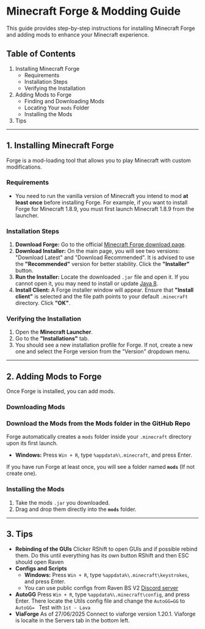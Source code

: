 # Minecraft Forge & Modding Guide

This guide provides step-by-step instructions for installing Minecraft Forge and adding mods to enhance your Minecraft experience.

## Table of Contents
1.  Installing Minecraft Forge
    * Requirements
    * Installation Steps
    * Verifying the Installation
2.  Adding Mods to Forge
    * Finding and Downloading Mods
    * Locating Your `mods` Folder
    * Installing the Mods
3.  Tips

---

## 1. Installing Minecraft Forge

Forge is a mod-loading tool that allows you to play Minecraft with custom modifications.

### Requirements
* You need to run the vanilla version of Minecraft you intend to mod **at least once** before installing Forge. For example, if you want to install Forge for Minecraft 1.8.9, you must first launch Minecraft 1.8.9 from the launcher.

### Installation Steps
1.  **Download Forge:** Go to the official [Minecraft Forge download page](https://files.minecraftforge.net/net/minecraftforge/forge/index_1.8.9.html).
2.  **Download Installer:** On the main page, you will see two versions: "Download Latest" and "Download Recommended". It is advised to use the **"Recommended"** version for better stability. Click the **"Installer"** button.
4.  **Run the Installer:** Locate the downloaded `.jar` file and open it. If you cannot open it, you may need to install or update [Java 8](https://www.java.com/download/).
5.  **Install Client:** A Forge installer window will appear. Ensure that **"Install client"** is selected and the file path points to your default `.minecraft` directory. Click **"OK"**.

### Verifying the Installation
1.  Open the **Minecraft Launcher**.
2.  Go to the **"Installations"** tab.
3.  You should see a new installation profile for Forge. If not, create a new one and select the Forge version from the "Version" dropdown menu.

---

## 2. Adding Mods to Forge

Once Forge is installed, you can add mods.

### Downloading Mods

### Download the Mods from the Mods folder in the GitHub Repo
Forge automatically creates a `mods` folder inside your `.minecraft` directory upon its first launch.

* **Windows:** Press `Win + R`, type `%appdata%\.minecraft`, and press Enter.

If you have run Forge at least once, you will see a folder named **`mods`** (If not create one).

### Installing the Mods
1.  Take the mods `.jar` you downloaded.
2.  Drag and drop them directly into the **`mods`** folder.
---

## 3. Tips
* **Rebinding of the GUIs** Clicker RShift to open GUIs and if possible rebind them. Do this until everything has its own button RShift and then ESC should open Raven
* **Configs and Scripts**
  * **Windows:** Press `Win + R`, type `%appdata%\.minecraft\keystrokes`, and press Enter.
  * You can use public configs from Raven BS V2 [Discord server](https://discord.gg/VvjdSCgyEb)
* **AutoGG** Press `Win + R`, type `%appdata%\.minecraft\config`, and press Enter. There locate the Utils config file and change the `AutoGG=GG` to `AutoGG= ` Test with `1st - Lava `
* **ViaForge** As of 27/06/2025 Connect to viaforge version 1.20.1. Viaforge is localte in the Servers tab in the bottom left.
